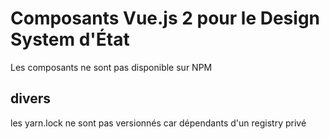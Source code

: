 # Composants Vue.js 2 pour le Design System d'État

Les composants ne sont pas disponible sur NPM

## divers 
les yarn.lock ne sont pas versionnés car dépendants d'un registry privé